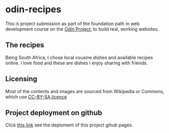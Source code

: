 # odin-recipes
This is project submission as part of the foundation path in web development course on the [Odin Project](http://www.theodinproject.com), to build real, working websites.


## The recipes

Being South Africa, I chose local cousine dishes and available recipes online. I love food and these are dishes I enjoy sharing with friends.

## Licensing

Most of the contents and images are sourced from Wikipedia or Commons, which use [CC-BY-SA licence](https://creativecommons.org/licenses/by-sa/4.0/)

## Project deployment on github

Click [this link](https://thuvack.github.io/Dumis-OdinProjects/1-OdinRecipes/) see the deploment of this project gihub pages.

